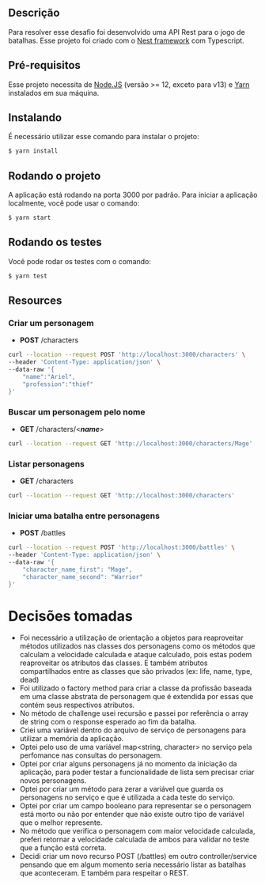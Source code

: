 ## Descrição

Para resolver esse desafio foi desenvolvido uma API Rest para o jogo de batalhas. Esse projeto foi criado com o [Nest framework](https://github.com/nestjs/nest) com Typescript. 

## Pré-requisitos

Esse projeto necessita de [Node.JS](https://nodejs.org/en/download/) (versão >= 12, exceto para v13) e [Yarn](https://classic.yarnpkg.com/lang/en/docs/install/) instalados em sua máquina.


## Instalando
É necessário utilizar esse comando para instalar o projeto:
```bash
$ yarn install
```

## Rodando o projeto
A aplicação está rodando na porta 3000 por padrão. Para iniciar a aplicação localmente, você pode usar o comando:
```bash
$ yarn start
```

## Rodando os testes
Você pode rodar os testes com o comando:
```bash
$ yarn test
```

## Resources

### Criar um personagem
- **POST** /characters
```bash
curl --location --request POST 'http://localhost:3000/characters' \
--header 'Content-Type: application/json' \
--data-raw '{
    "name":"Ariel",
    "profession":"thief"
}'
```

### Buscar um personagem pelo nome
- **GET** /characters/<***name***>
```bash
curl --location --request GET 'http://localhost:3000/characters/Mage'
```

### Listar personagens
- **GET** /characters
```bash
curl --location --request GET 'http://localhost:3000/characters'
```

### Iniciar uma batalha entre personagens
- **POST** /battles
```bash
curl --location --request POST 'http://localhost:3000/battles' \
--header 'Content-Type: application/json' \
--data-raw '{
    "character_name_first": "Mage",
    "character_name_second": "Warrior"
}'
```

Decisões tomadas
================

- Foi necessário a utilização de orientação a objetos para reaproveitar métodos utilizados nas classes dos personagens como os métodos que calculam a velocidade calculada e ataque calculado, pois estas podem reaproveitar os atributos das classes. E também atributos compartilhados entre as classes que são privados (ex: life, name, type, dead)
- Foi utilizado o factory method para criar a classe da profissão baseada em uma classe abstrata de personagem que é extendida por essas que contém seus respectivos atributos.
- No método de challenge usei recursão e passei por referência o array de string com o response esperado ao fim da batalha.
- Criei uma variável dentro do arquivo de serviço de personagens para utilizar a memória da aplicação.
- Optei pelo uso de uma variável map<string, character> no serviço pela perfomance nas consultas do personagem.
- Optei por criar alguns personagens já no momento da iniciação da aplicação, para poder testar a funcionalidade de lista sem precisar criar novos personagens.
- Optei por criar um método para zerar a variável que guarda os personagens no serviço e que é utilizada a cada teste do serviço.
- Optei por criar um campo booleano para representar se o personagem está morto ou não por entender que não existe outro tipo de variável que o melhor represente.
- No método que verifica o personagem com maior velocidade calculada, preferi retornar a velocidade calculada de ambos para validar no teste que a função está correta.
- Decidi criar um novo recurso POST (/battles) em outro controller/service pensando que em algum momento seria necessário listar as batalhas que aconteceram. E também para respeitar o REST.